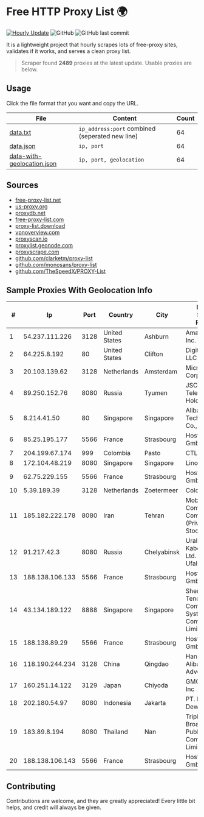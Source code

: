 
# Free HTTP Proxy List 🌍

[![Hourly Update](https://github.com/mertguvencli/http-proxy-list/actions/workflows/main.yml/badge.svg?branch=main)](https://github.com/mertguvencli/http-proxy-list/actions/workflows/main.yml)
![GitHub](https://img.shields.io/github/license/mertguvencli/http-proxy-list)
![GitHub last commit](https://img.shields.io/github/last-commit/mertguvencli/http-proxy-list)

It is a lightweight project that hourly scrapes lots of free-proxy sites, validates if it works, and serves a clean proxy list.


> Scraper found **2489** proxies at the latest update. Usable proxies are below.

## Usage

Click the file format that you want and copy the URL.


|File|Content|Count|
|----|-------|-----|
|[data.txt](https://raw.githubusercontent.com/mertguvencli/http-proxy-list/main/proxy-list/data.txt)|`ip_address:port` combined (seperated new line)|64|
|[data.json](https://raw.githubusercontent.com/mertguvencli/http-proxy-list/main/proxy-list/data.json)|`ip, port`|64|
|[data-with-geolocation.json](https://raw.githubusercontent.com/mertguvencli/http-proxy-list/main/proxy-list/data-with-geolocation.json)|`ip, port, geolocation`|64|

## Sources

* [free-proxy-list.net](https://free-proxy-list.net)
* [us-proxy.org](https://www.us-proxy.org)
* [proxydb.net](http://proxydb.net)
* [free-proxy-list.com](https://free-proxy-list.com/?page=&port=&type%5B%5D=http&type%5B%5D=https&up_time=0&search=Search)
* [proxy-list.download](https://www.proxy-list.download/HTTP)
* [vpnoverview.com](https://vpnoverview.com/privacy/anonymous-browsing/free-proxy-servers)
* [proxyscan.io](https://www.proxyscan.io)
* [proxylist.geonode.com](https://proxylist.geonode.com/api/proxy-list?limit=300&page=1&sort_by=lastChecked&sort_type=desc&protocols=http,https)
* [proxyscrape.com](https://api.proxyscrape.com/v2/?request=displayproxies&protocol=http&timeout=10000&country=all&ssl=all&anonymity=all)
* [github.com/clarketm/proxy-list](https://raw.githubusercontent.com/clarketm/proxy-list/master/proxy-list-raw.txt)
* [github.com/monosans/proxy-list](https://raw.githubusercontent.com/monosans/proxy-list/main/proxies/http.txt)
* [github.com/TheSpeedX/PROXY-List](https://raw.githubusercontent.com/TheSpeedX/PROXY-List/master/http.txt)


## Sample Proxies With Geolocation Info

|#|Ip|Port|Country|City|Internet Service Provider|
|-|--|----|-------|----|-------------------------|
|1|54.237.111.226|3128|United States|Ashburn|Amazon.com, Inc.|
|2|64.225.8.192|80|United States|Clifton|DigitalOcean, LLC|
|3|20.103.139.62|3128|Netherlands|Amsterdam|Microsoft Corporation|
|4|89.250.152.76|8080|Russia|Tyumen|JSC "ER-Telecom Holding"|
|5|8.214.41.50|80|Singapore|Singapore|Alibaba (US) Technology Co., Ltd.|
|6|85.25.195.177|5566|France|Strasbourg|Host Europe GmbH|
|7|204.199.67.174|999|Colombia|Pasto|CTL Colombia|
|8|172.104.48.219|8080|Singapore|Singapore|Linode, LLC|
|9|62.75.229.155|5566|France|Strasbourg|Host Europe GmbH|
|10|5.39.189.39|3128|Netherlands|Zoetermeer|ColoCenter b.v.|
|11|185.182.222.178|8080|Iran|Tehran|Mobin Net Communication Company (Private Joint Stock)|
|12|91.217.42.3|8080|Russia|Chelyabinsk|Uralskie Kabelnye Seti Ltd. Verkhny Ufaley|
|13|188.138.106.133|5566|France|Strasbourg|Host Europe GmbH|
|14|43.134.189.122|8888|Singapore|Singapore|Shenzhen Tencent Computer Systems Company Limited|
|15|188.138.89.29|5566|France|Strasbourg|Host Europe GmbH|
|16|118.190.244.234|3128|China|Qingdao|Hangzhou Alibaba Advertising Co|
|17|160.251.14.122|3129|Japan|Chiyoda|GMO Internet, Inc|
|18|202.180.54.97|8080|Indonesia|Jakarta|PT. Panca Dewata Utama|
|19|183.89.8.194|8080|Thailand|Nan|Triple T Broadband Public Company Limited|
|20|188.138.106.143|5566|France|Strasbourg|Host Europe GmbH|



## Contributing

Contributions are welcome, and they are greatly appreciated! Every
little bit helps, and credit will always be given.


